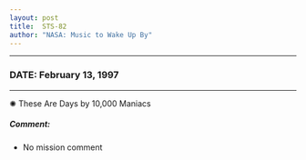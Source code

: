 ```yaml
---
layout: post
title:  STS-82
author: "NASA: Music to Wake Up By"
---
```


----
### DATE: February 13, 1997
----
✺ These Are Days by 10,000 Maniacs

##### Comment:
* No mission comment
